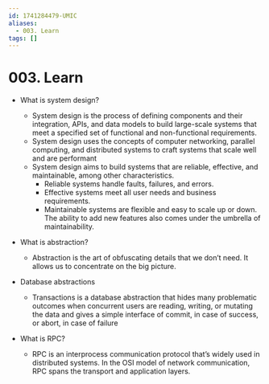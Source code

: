```yaml
---
id: 1741284479-UMIC
aliases:
  - 003. Learn
tags: []
---
```


# 003. Learn

- What is system design?
  - System design is the process of defining components and their integration, APIs, and data models to build large-scale systems that meet a specified set of functional and non-functional requirements.
  - System design uses the concepts of computer networking, parallel computing, and distributed systems to craft systems that scale well and are performant
  - System design aims to build systems that are reliable, effective, and maintainable, among other characteristics.
    - Reliable systems handle faults, failures, and errors.
    - Effective systems meet all user needs and business requirements.
    - Maintainable systems are flexible and easy to scale up or down. The ability to add new features also comes under the umbrella of maintainability.

- What is abstraction?
  - Abstraction is the art of obfuscating details that we don’t need. It allows us to concentrate on the big picture.

- Database abstractions
  - Transactions is a database abstraction that hides many problematic outcomes when concurrent users are reading, writing, or mutating the data and gives a simple interface of commit, in case of success, or abort, in case of failure

- What is RPC?
  - RPC is an interprocess communication protocol that’s widely used in distributed systems. In the OSI model of network communication, RPC spans the transport and application layers.

